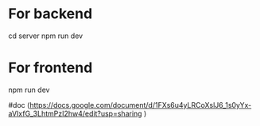 # For backend
cd server
npm run dev
# For frontend
npm run dev

#doc
(https://docs.google.com/document/d/1FXs6u4yLRCoXslJ6_1s0yYx-aVIxfG_3LhtmPzI2hw4/edit?usp=sharing )
